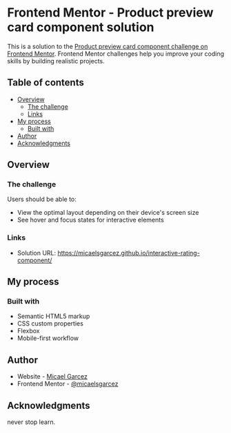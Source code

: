 # Frontend Mentor - Product preview card component solution

This is a solution to the [Product preview card component challenge on Frontend Mentor](https://www.frontendmentor.io/challenges/product-preview-card-component-GO7UmttRfa). Frontend Mentor challenges help you improve your coding skills by building realistic projects.

## Table of contents

- [Overview](#overview)
  - [The challenge](#the-challenge)
  - [Links](#links)
- [My process](#my-process)
  - [Built with](#built-with)
- [Author](#author)
- [Acknowledgments](#acknowledgments)

## Overview

### The challenge

Users should be able to:

- View the optimal layout depending on their device's screen size
- See hover and focus states for interactive elements

### Links

- Solution URL: https://micaelsgarcez.github.io/interactive-rating-component/

## My process

### Built with

- Semantic HTML5 markup
- CSS custom properties
- Flexbox
- Mobile-first workflow

## Author

- Website - [Micael Garcez](https://micaelweb.com.br)
- Frontend Mentor - [@micaelsgarcez](https://www.frontendmentor.io/profile/micaelsgarcez)

## Acknowledgments

never stop learn.
